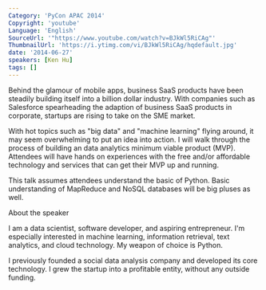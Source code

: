 ```yaml
---
Category: 'PyCon APAC 2014'
Copyright: 'youtube'
Language: 'English'
SourceUrl: '"https://www.youtube.com/watch?v=BJkWl5RiCAg"'
ThumbnailUrl: 'https://i.ytimg.com/vi/BJkWl5RiCAg/hqdefault.jpg'
date: '2014-06-27'
speakers: [Ken Hu]
tags: []
---
```

Behind the glamour of mobile apps, business SaaS products have been steadily building itself into a billion dollar industry. With companies such as Salesforce spearheading the adaption of business SaaS products in corporate, startups are rising to take on the SME market.

With hot topics such as "big data" and "machine learning" flying around, it may seem overwhelming to put an idea into action. I will walk through the process of building an data analytics minimum viable product (MVP). Attendees will have hands on experiences with the free and/or affordable technology and services that can get their MVP up and running.

This talk assumes attendees understand the basic of Python. Basic understanding of MapReduce and NoSQL databases will be big pluses as well.


About the speaker

I am a data scientist, software developer, and aspiring entrepreneur. I'm especially interested in machine learning, information retrieval, text analytics, and cloud technology. My weapon of choice is Python.

I previously founded a social data analysis company and developed its core technology. I grew the startup into a profitable entity, without any outside funding.